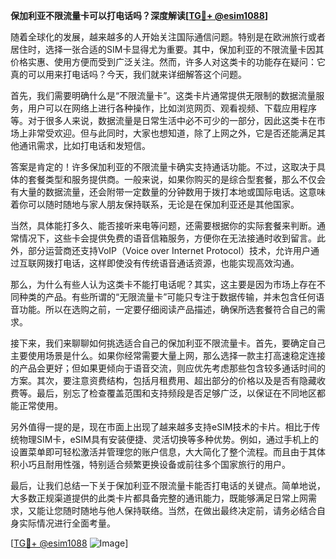 **保加利亚不限流量卡可以打电话吗？深度解读[[TG💪+ @esim1088](https://t.me/s/esim1088)]**

随着全球化的发展，越来越多的人开始关注国际通信问题。特别是在欧洲旅行或者居住时，选择一张合适的SIM卡显得尤为重要。其中，保加利亚的不限流量卡因其价格实惠、使用方便而受到广泛关注。然而，许多人对这类卡的功能存在疑问：它真的可以用来打电话吗？今天，我们就来详细解答这个问题。

首先，我们需要明确什么是“不限流量卡”。这类卡片通常提供无限制的数据流量服务，用户可以在网络上进行各种操作，比如浏览网页、观看视频、下载应用程序等。对于很多人来说，数据流量是日常生活中必不可少的一部分，因此这类卡在市场上非常受欢迎。但与此同时，大家也想知道，除了上网之外，它是否还能满足其他通讯需求，比如打电话和发短信。

答案是肯定的！许多保加利亚的不限流量卡确实支持通话功能。不过，这取决于具体的套餐类型和服务提供商。一般来说，如果你购买的是综合型套餐，那么不仅会有大量的数据流量，还会附带一定数量的分钟数用于拨打本地或国际电话。这意味着你可以随时随地与家人朋友保持联系，无论是在保加利亚还是其他国家。

当然，具体能打多久、能否接听来电等问题，还需要根据你的实际套餐来判断。通常情况下，这些卡会提供免费的语音信箱服务，方便你在无法接通时收到留言。此外，部分运营商还支持VoIP（Voice over Internet Protocol）技术，允许用户通过互联网拨打电话，这样即使没有传统语音通话资源，也能实现高效沟通。

那么，为什么有些人认为这类卡不能打电话呢？其实，这主要是因为市场上存在不同种类的产品。有些所谓的“无限流量卡”可能只专注于数据传输，并未包含任何语音功能。所以在选购之前，一定要仔细阅读产品描述，确保所选套餐符合自己的需求。

接下来，我们来聊聊如何挑选适合自己的保加利亚不限流量卡。首先，要确定自己主要使用场景是什么。如果你经常需要大量上网，那么选择一款主打高速稳定连接的产品会更好；但如果更倾向于语音交流，则应优先考虑那些包含较多通话时间的方案。其次，要注意资费结构，包括月租费用、超出部分的价格以及是否有隐藏收费等。最后，别忘了检查覆盖范围和支持频段是否足够广泛，以保证在不同地区都能正常使用。

另外值得一提的是，现在市面上出现了越来越多支持eSIM技术的卡片。相比于传统物理SIM卡，eSIM具有安装便捷、灵活切换等多种优势。例如，通过手机上的设置菜单即可轻松激活并管理您的账户信息，大大简化了整个流程。而且由于其体积小巧且耐用性强，特别适合频繁更换设备或前往多个国家旅行的用户。

最后，让我们总结一下关于保加利亚不限流量卡能否打电话的关键点。简单地说，大多数正规渠道提供的此类卡片都具备完整的通讯能力，既能够满足日常上网需求，又能让您随时随地与他人保持联络。当然，在做出最终决定前，请务必结合自身实际情况进行全面考量。

[[TG💪+ @esim1088](https://t.me/s/esim1088) ![Image](https://i.postimg.cc/4NQfJmqS/Snipaste-2025-05-13-00-14-12.png)]